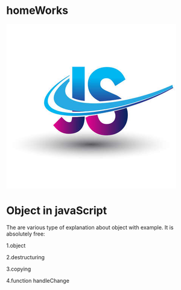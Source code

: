 # homeWorks
 ![Tux, the Linux mascot](./image/logo.jpg)
# Object in javaScript
The are various type of explanation about object with example. It is absolutely free:

1.object

2.destructuring

3.copying

4.function handleChange


